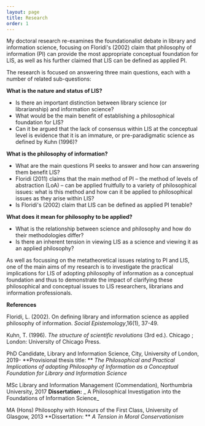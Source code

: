 ```yaml
---
layout: page
title: Research
order: 1
---
```

My doctoral research re-examines the foundationalist debate in library and information science, focusing on Floridi&#39;s (2002) claim that philosophy of information (PI) can provide the most appropriate conceptual foundation for LIS, as well as his further claimed that LIS can be defined as applied PI.

The research is focused on answering three main questions, each with a number of related sub-questions:

**What is the nature and status of LIS?**

- Is there an important distinction between library science (or librarianship) and information science?
- What would be the main benefit of establishing a philosophical foundation for LIS?
- Can it be argued that the lack of consensus within LIS at the conceptual level is evidence that it is an immature, or pre-paradigmatic science as defined by Kuhn (1996)?

**What is the philosophy of information?**

- What are the main questions PI seeks to answer and how can answering them benefit LIS?
- Floridi (2011) claims that the main method of PI – the method of levels of abstraction (LoA) – can be applied fruitfully to a variety of philosophical issues: what is this method and how can it be applied to philosophical issues as they arise within LIS?
- Is Floridi&#39;s (2002) claim that LIS can be defined as applied PI tenable?

**What does it mean for philosophy to be applied?**

- What is the relationship between science and philosophy and how do their methodologies differ?
- Is there an inherent tension in viewing LIS as a science and viewing it as an applied philosophy?

As well as focussing on the metatheoretical issues relating to PI and LIS, one of the main aims of my research is to investigate the practical implications for LIS of adopting philosophy of information as a conceptual foundation and thus to demonstrate the impact of clarifying these philosophical and conceptual issues to LIS researchers, librarians and information professionals.

**References**

Floridi, L. (2002). On defining library and information science as applied philosophy of information. _Social Epistemology_,16(1), 37-49.

Kuhn, T. (1996). _The structure of scientific revolutions_ (3rd ed.). Chicago ; London: University of Chicago Press.

PhD Candidate, Library and Information Science, City, University of London, 2019-
**Provisional thesis title: ** _The Philosophical and Practical Implications of adopting Philosophy of Information as a Conceptual Foundation for Library and Information Science_

MSc Library and Information Management (Commendation), Northumbria University, 2017
**Dissertation:** _ A Philosophical Investigation into the Foundations of Information Science_

MA (Hons) Philosophy with Honours of the First Class, University of Glasgow, 2013
**Dissertation: ** _A Tension in Moral Conservationism_

